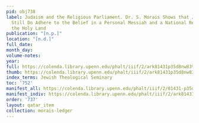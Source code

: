 ```yaml
---
pid: obj738
label: Judaism and the Religious Parliament. Dr. S. Morais Shows that Jews Can and
  Still Do Adhere to the Belief in a Personal Messiah and a National Restoration to
  the Holy Land
publication: "[n.p.]"
location: "[n.d.]"
full_date:
month_day:
volume-notes:
year:
full: https://colenda.library.upenn.edu/phalt/iiif/2/ark81431p35d8nw83%2FSHA256E-s7822964--ce2ae1891bc003c83689b927a9707e5540a69250e16c2904f6f9f25316bc14d5.jpeg/full/3500,/0/default.jpg
thumb: https://colenda.library.upenn.edu/phalt/iiif/2/ark81431p35d8nw83%2FSHA256E-s7822964--ce2ae1891bc003c83689b927a9707e5540a69250e16c2904f6f9f25316bc14d5.jpeg/full/!200,200/0/default.jpg
index_terms: Jewish Theological Seminary
toc: '752'
manifest_all: https://colenda.library.upenn.edu/phalt/iiif/2/81431-p35d8nw83/manifest
manifest_indiv: https://colenda.library.upenn.edu/phalt/iiif/2/ark81431p35d8nw83%2FSHA256E-s7822964--ce2ae1891bc003c83689b927a9707e5540a69250e16c2904f6f9f25316bc14d5.jpeg
order: '737'
layout: qatar_item
collection: morais-ledger
---
```


